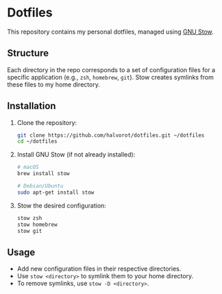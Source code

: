 # Dotfiles

This repository contains my personal dotfiles, managed using [GNU Stow](https://www.gnu.org/software/stow/).

## Structure

Each directory in the repo corresponds to a set of configuration files for a specific application (e.g., `zsh`, `homebrew`, `git`). Stow creates symlinks from these files to my home directory.

## Installation

1. Clone the repository:
    ```sh
    git clone https://github.com/halvorot/dotfiles.git ~/dotfiles
    cd ~/dotfiles
    ```

2. Install GNU Stow (if not already installed):
    ```sh
    # macOS
    brew install stow

    # Debian/Ubuntu
    sudo apt-get install stow
    ```

3. Stow the desired configuration:
    ```sh
    stow zsh
    stow homebrew
    stow git
    ```

## Usage

- Add new configuration files in their respective directories.
- Use `stow <directory>` to symlink them to your home directory.
- To remove symlinks, use `stow -D <directory>`.